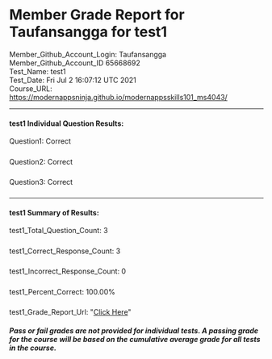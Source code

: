 # Member Grade Report for Taufansangga for test1  
   
Member_Github_Account_Login: Taufansangga  
Member_Github_Account_ID 65668692  
Test_Name: test1  
Test_Date: Fri Jul  2 16:07:12 UTC 2021  
Course_URL: https://modernappsninja.github.io/modernappsskills101_ms4043/  
   
---  
#### test1 Individual Question Results:  
Question1: Correct  
#####  
Question2: Correct  
#####  
Question3: Correct  
#####  
---  
#### test1 Summary of Results:  
test1_Total_Question_Count: 3  
#####  
test1_Correct_Response_Count: 3  
#####  
test1_Incorrect_Response_Count: 0  
#####  
test1_Percent_Correct: 100.00%  
#####  
test1_Grade_Report_Url: "[Click Here](https://github.com/modernappsninjas/Taufansangga/blob/main/static/userdata/courses/modernappsskills101_ms4043/grade_report.pr153.test1.md)"
##### Pass or fail grades are not provided for individual tests. A passing grade for the course will be based on the cumulative average grade for all tests in the course.  
